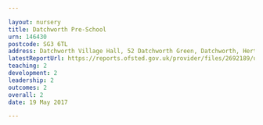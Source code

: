 ```yaml
---

layout: nursery
title: Datchworth Pre-School
urn: 146430
postcode: SG3 6TL
address: Datchworth Village Hall, 52 Datchworth Green, Datchworth, Hertfordshire, SG3 6TL
latestReportUrl: https://reports.ofsted.gov.uk/provider/files/2692189/urn/146430.pdf
teaching: 2
development: 2
leadership: 2
outcomes: 2
overall: 2
date: 19 May 2017

---
```

